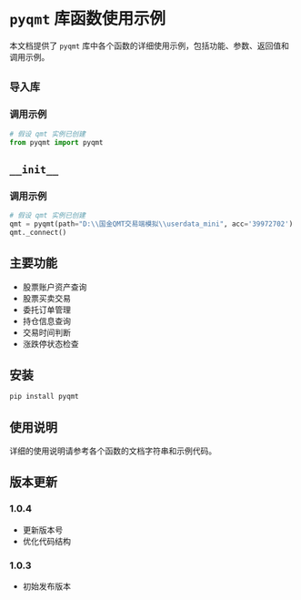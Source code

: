 # `pyqmt` 库函数使用示例

本文档提供了 `pyqmt` 库中各个函数的详细使用示例，包括功能、参数、返回值和调用示例。

## `导入库`

### 调用示例

```python
# 假设 qmt 实例已创建
from pyqmt import pyqmt 
```

## `__init__`

### 调用示例

```python
# 假设 qmt 实例已创建
qmt = pyqmt(path="D:\\国金QMT交易端模拟\\userdata_mini", acc='39972702')
qmt._connect()
```

## 主要功能

- 股票账户资产查询
- 股票买卖交易
- 委托订单管理
- 持仓信息查询
- 交易时间判断
- 涨跌停状态检查

## 安装

```bash
pip install pyqmt
```

## 使用说明

详细的使用说明请参考各个函数的文档字符串和示例代码。

## 版本更新

### 1.0.4
- 更新版本号
- 优化代码结构

### 1.0.3
- 初始发布版本